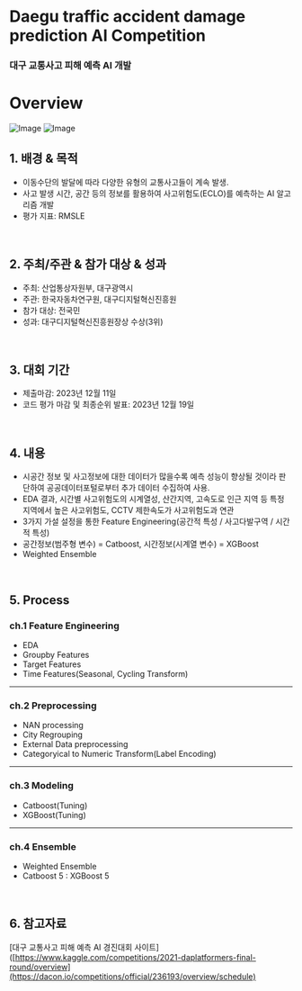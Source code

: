 # Daegu traffic accident damage prediction AI Competition
### 대구 교통사고 피해 예측 AI 개발

# Overview
![Image](https://github.com/user-attachments/assets/6c57f266-7df1-4c73-9632-72f6d31290cd)
![Image](https://github.com/user-attachments/assets/dedf6da3-b733-458e-b425-15ef09d7943d)

## 1. 배경 & 목적

- 이동수단의 발달에 따라 다양한 유형의 교통사고들이 계속 발생.
- 사고 발생 시간, 공간 등의 정보를 활용하여 사고위험도(ECLO)를 예측하는 AI 알고리즘 개발
- 평가 지표: RMSLE

<br/>

## 2. 주최/주관 & 참가 대상 & 성과

- 주최: 산업통상자원부, 대구광역시
- 주관: 한국자동차연구원, 대구디지털혁신진흥원
- 참가 대상: 전국민
- 성과: 대구디지털혁신진흥원장상 수상(3위)

<br/>

## 3. 대회 기간

- 제출마감: 2023년 12월 11일
- 코드 평가 마감 및 최종순위 발표: 2023년 12월 19일

<br/>

## 4. 내용
- 시공간 정보 및 사고정보에 대한 데이터가 많을수록 예측 성능이 향상될 것이라 판단하여 공공데이터포털로부터 추가 데이터 수집하여 사용.
- EDA 결과, 시간별 사고위험도의 시계열성, 산간지역, 고속도로 인근 지역 등 특정 지역에서 높은 사고위험도, CCTV 제한속도가 사고위험도과 연관
- 3가지 가설 설정을 통한 Feature Engineering(공간적 특성 / 사고다발구역 / 시간적 특성)
- 공간정보(범주형 변수) = Catboost, 시간정보(시계열 변수) = XGBoost
- Weighted Ensemble

<br/>

## 5. Process

### ch.1 Feature Engineering

-  EDA
- Groupby Features
- Target Features
- Time Features(Seasonal, Cycling Transform)

---

### ch.2 Preprocessing

- NAN processing
- City Regrouping
- External Data preprocessing
- Categoryical to Numeric Transform(Label Encoding)

---

### ch.3 Modeling

- Catboost(Tuning)
- XGBoost(Tuning)

---

### ch.4 Ensemble

- Weighted Ensemble
- Catboost 5 : XGBoost 5

<br/>

## 6. 참고자료

[대구 교통사고 피해 예측 AI 경진대회 사이트]([https://www.kaggle.com/competitions/2021-daplatformers-final-round/overview](https://dacon.io/competitions/official/236193/overview/schedule)

